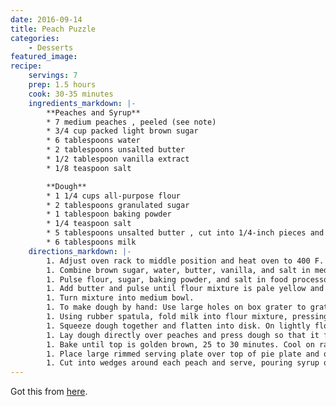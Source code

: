 ```yaml
---
date: 2016-09-14
title: Peach Puzzle
categories:
    - Desserts
featured_image: 
recipe:
    servings: 7 
    prep: 1.5 hours
    cook: 30-35 minutes
    ingredients_markdown: |-
        **Peaches and Syrup**
        * 7 medium peaches , peeled (see note)
        * 3/4 cup packed light brown sugar
        * 6 tablespoons water
        * 2 tablespoons unsalted butter
        * 1/2 tablespoon vanilla extract
        * 1/8 teaspoon salt

        **Dough**
        * 1 1/4 cups all-purpose flour
        * 2 tablespoons granulated sugar
        * 1 tablespoon baking powder
        * 1/4 teaspoon salt
        * 5 tablespoons unsalted butter , cut into 1/4-inch pieces and chilled
        * 6 tablespoons milk
    directions_markdown: |-
        1. Adjust oven rack to middle position and heat oven to 400 F. Place 6-ounce custard cup or ramekin upside down in center of 9-inch pie plate and arrange peaches around ramekin.
        1. Combine brown sugar, water, butter, vanilla, and salt in medium saucepan and stir over medium heat until sugar dissolves and butter melts, about 5 minutes. Pour syrup over peaches.
        1. Pulse flour, sugar, baking powder, and salt in food processor until blended.
        1. Add butter and pulse until flour mixture is pale yellow and resembles coarse cornmeal, five to six 1-second pulses.
        1. Turn mixture into medium bowl.
        1. To make dough by hand: Use large holes on box grater to grate frozen butter into bowl with flour mixture, then rub flour-coated pieces between your fingers until flour mixture turns pale yellow and coarse.
        1. Using rubber spatula, fold milk into flour mixture, pressing mixture against sides of bowl to form dough.
        1. Squeeze dough together and flatten into disk. On lightly floured work surface, roll dough into 9-inch circle.
        1. Lay dough directly over peaches and press dough so that it fits snuggly around peaches. The dough will stretch as you fit it around peaches, but do not attach dough to pie plate.
        1. Bake until top is golden brown, 25 to 30 minutes. Cool on rack for 30 minutes.
        1. Place large rimmed serving plate over top of pie plate and quickly invert Puzzle onto plate.
        1. Cut into wedges around each peach and serve, pouring syrup over each portion.
---
```

Got this from [here](http://www.popsugar.com/food/52-Weeks-Baking-Peach-Puzzle-346978).